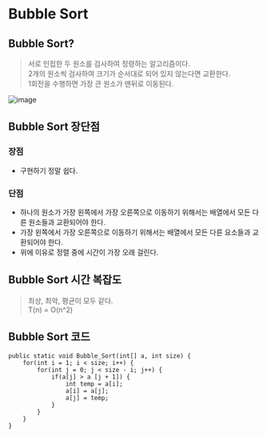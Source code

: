 # Bubble Sort

## Bubble Sort?
> 서로 인접한 두 원소를 검사하여 정령하는 알고리즘이다.  
> 2개의 원소씩 검사하여 크기가 순서대로 되어 있지 않는다면 교환한다.  
> 1회전을 수행하면 가장 큰 원소가 맨뒤로 이동된다.

![image](https://github.com/oheunchan07/TIL/assets/131967057/4e154c3b-6b70-4636-8f50-b7e4c2988bba)

## Bubble Sort 장단점
### 장점
* 구현하기 정말 쉽다.

### 단점
* 하나의 원소가 가장 왼쪽에서 가장 오른쪽으로 이동하기 위해서는 배열에서 모든 다른 원소들과 교환되어야 한다.  
*  가장 왼쪽에서 가장 오른쪽으로 이동하기 위해서는 배열에서 모든 다른 요소들과 교환되어야 한다.  
* 위에 이유로 정렬 중에 시간이 가장 오래 걸린다.

## Bubble Sort 시간 복잡도
> 최상, 최악, 평균이 모두 같다.  
> T(n) = O(n^2)

## Bubble Sort 코드
```
public static void Bubble_Sort(int[] a, int size) {
	for(int i = 1; i < size; i++) {			
		for(int j = 0; j < size - i; j++) {
			if(a[j] > a [j + 1]) {
				int temp = a[i];
		 		a[i] = a[j];
				a[j] = temp;
			}
		}      
	}
}
```

